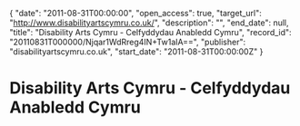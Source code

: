 {
  "date": "2011-08-31T00:00:00", 
  "open_access": true, 
  "target_url": "http://www.disabilityartscymru.co.uk/", 
  "description": "", 
  "end_date": null, 
  "title": "Disability Arts Cymru - Celfyddydau Anabledd Cymru", 
  "record_id": "20110831T000000/Njqar1WdRreg4IN+Tw1aIA==", 
  "publisher": "disabilityartscymru.co.uk", 
  "start_date": "2011-08-31T00:00:00Z"
}

# Disability Arts Cymru - Celfyddydau Anabledd Cymru

